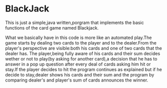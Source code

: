 # BlackJack
This is just a simple,java written,porgram that implements the basic functions of the card game named Blackjack.

What we basically have in this code is more like an automated play.The game starts by dealing two cards to the player and to the dealer.From the player's perspective are visible:both his cards and one of two cards that the dealer has. The player,being fully aware of his cards and their sum decides wether or not to play(by asking for another card),a decision that he has to answer in a pop up question after every deal of cards asking him hit or stay.If the player decides to hit the program continues as explained but if he decide to stay,dealer shows his cards and their sum and the program by comparing dealer's and player's sum of cards announces the winner.
